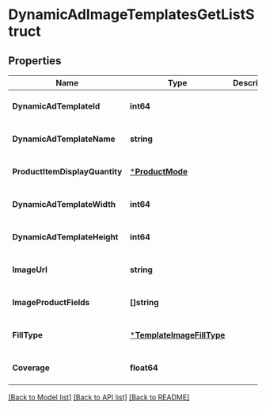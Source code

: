 # DynamicAdImageTemplatesGetListStruct

## Properties
Name | Type | Description | Notes
------------ | ------------- | ------------- | -------------
**DynamicAdTemplateId** | **int64** |  | [optional] [default to null]
**DynamicAdTemplateName** | **string** |  | [optional] [default to null]
**ProductItemDisplayQuantity** | [***ProductMode**](ProductMode.md) |  | [optional] [default to null]
**DynamicAdTemplateWidth** | **int64** |  | [optional] [default to null]
**DynamicAdTemplateHeight** | **int64** |  | [optional] [default to null]
**ImageUrl** | **string** |  | [optional] [default to null]
**ImageProductFields** | **[]string** |  | [optional] [default to null]
**FillType** | [***TemplateImageFillType**](TemplateImageFillType.md) |  | [optional] [default to null]
**Coverage** | **float64** |  | [optional] [default to null]

[[Back to Model list]](../README.md#documentation-for-models) [[Back to API list]](../README.md#documentation-for-api-endpoints) [[Back to README]](../README.md)


